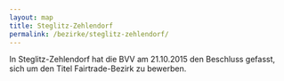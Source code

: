 ```yaml
---
layout: map
title: Steglitz-Zehlendorf
permalink: /bezirke/steglitz-zehlendorf/
---
```



In Steglitz-Zehlendorf hat die BVV am 21.10.2015 den Beschluss gefasst, sich um den Titel Fairtrade-Bezirk zu bewerben.